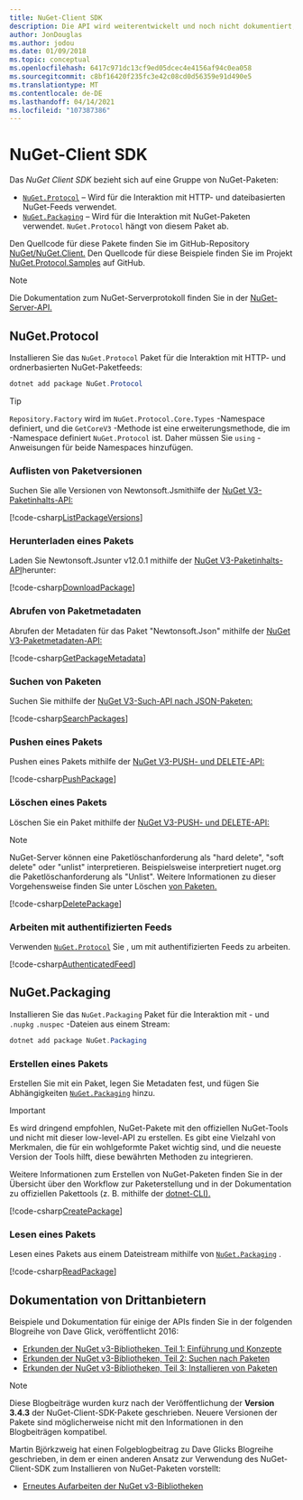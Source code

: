 ```yaml
---
title: NuGet-Client SDK
description: Die API wird weiterentwickelt und noch nicht dokumentiert, aber Beispiele finden Sie im Blog von Dave Glick.
author: JonDouglas
ms.author: jodou
ms.date: 01/09/2018
ms.topic: conceptual
ms.openlocfilehash: 6417c971dc13cf9ed05dcec4e4156af94c0ea058
ms.sourcegitcommit: c8bf16420f235fc3e42c08cd0d56359e91d490e5
ms.translationtype: MT
ms.contentlocale: de-DE
ms.lasthandoff: 04/14/2021
ms.locfileid: "107387386"
---
```

# <a name="nuget-client-sdk"></a>NuGet-Client SDK

Das *NuGet Client SDK* bezieht sich auf eine Gruppe von NuGet-Paketen:

* [`NuGet.Protocol`](https://www.nuget.org/packages/NuGet.Protocol) – Wird für die Interaktion mit HTTP- und dateibasierten NuGet-Feeds verwendet.
* [`NuGet.Packaging`](https://www.nuget.org/packages/NuGet.Packaging) – Wird für die Interaktion mit NuGet-Paketen verwendet. `NuGet.Protocol` hängt von diesem Paket ab.

Den Quellcode für diese Pakete finden Sie im GitHub-Repository [NuGet/NuGet.Client.](https://github.com/NuGet/NuGet.Client)
Den Quellcode für diese Beispiele finden Sie im Projekt [NuGet.Protocol.Samples](https://github.com/NuGet/Samples/tree/main/NuGetProtocolSamples) auf GitHub.

> [!Note]
> Die Dokumentation zum NuGet-Serverprotokoll finden Sie in der [NuGet-Server-API.](~/api/overview.md)

## <a name="nugetprotocol"></a>NuGet.Protocol

Installieren Sie das `NuGet.Protocol` Paket für die Interaktion mit HTTP- und ordnerbasierten NuGet-Paketfeeds:

```ps1
dotnet add package NuGet.Protocol
```

> [!Tip]
> `Repository.Factory` wird im `NuGet.Protocol.Core.Types` -Namespace definiert, und die `GetCoreV3` -Methode ist eine erweiterungsmethode, die im -Namespace definiert `NuGet.Protocol` ist. Daher müssen Sie `using` -Anweisungen für beide Namespaces hinzufügen.

### <a name="list-package-versions"></a>Auflisten von Paketversionen

Suchen Sie alle Versionen von Newtonsoft.Jsmithilfe der [NuGet V3-Paketinhalts-API:](../api/package-base-address-resource.md#enumerate-package-versions)

[!code-csharp[ListPackageVersions](~/../nuget-samples/NuGetProtocolSamples/Program.cs?name=ListPackageVersions)]

### <a name="download-a-package"></a>Herunterladen eines Pakets

Laden Sie Newtonsoft.Jsunter v12.0.1 mithilfe der [NuGet V3-Paketinhalts-API](../api/package-base-address-resource.md)herunter:

[!code-csharp[DownloadPackage](~/../nuget-samples/NuGetProtocolSamples/Program.cs?name=DownloadPackage)]

### <a name="get-package-metadata"></a>Abrufen von Paketmetadaten

Abrufen der Metadaten für das Paket "Newtonsoft.Json" mithilfe der [NuGet V3-Paketmetadaten-API:](../api/registration-base-url-resource.md)

[!code-csharp[GetPackageMetadata](~/../nuget-samples/NuGetProtocolSamples/Program.cs?name=GetPackageMetadata)]

### <a name="search-packages"></a>Suchen von Paketen

Suchen Sie mithilfe der [NuGet V3-Such-API nach JSON-Paketen:](../api/search-query-service-resource.md)

[!code-csharp[SearchPackages](~/../nuget-samples/NuGetProtocolSamples/Program.cs?name=SearchPackages)]

### <a name="push-a-package"></a>Pushen eines Pakets

Pushen eines Pakets mithilfe der [NuGet V3-PUSH- und DELETE-API:](../api/package-publish-resource.md)

[!code-csharp[PushPackage](~/../nuget-samples/NuGetProtocolSamples/Program.cs?name=PushPackage)]

### <a name="delete-a-package"></a>Löschen eines Pakets

Löschen Sie ein Paket mithilfe der [NuGet V3-PUSH- und DELETE-API:](../api/package-publish-resource.md)

> [!Note]
> NuGet-Server können eine Paketlöschanforderung als "hard delete", "soft delete" oder "unlist" interpretieren.
> Beispielsweise interpretiert nuget.org die Paketlöschanforderung als "Unlist". Weitere Informationen zu dieser Vorgehensweise finden Sie unter Löschen [von Paketen.](../nuget-org/policies/deleting-packages.md)

[!code-csharp[DeletePackage](~/../nuget-samples/NuGetProtocolSamples/Program.cs?name=DeletePackage)]

### <a name="work-with-authenticated-feeds"></a>Arbeiten mit authentifizierten Feeds

Verwenden [`NuGet.Protocol`](https://www.nuget.org/packages/NuGet.Protocol) Sie , um mit authentifizierten Feeds zu arbeiten.

[!code-csharp[AuthenticatedFeed](~/../nuget-samples/NuGetProtocolSamples/Program.cs?name=AuthenticatedFeed)]

## <a name="nugetpackaging"></a>NuGet.Packaging

Installieren Sie das `NuGet.Packaging` Paket für die Interaktion mit - und `.nupkg` `.nuspec` -Dateien aus einem Stream:

```ps1
dotnet add package NuGet.Packaging
```

### <a name="create-a-package"></a>Erstellen eines Pakets

Erstellen Sie mit ein Paket, legen Sie Metadaten fest, und fügen Sie Abhängigkeiten [`NuGet.Packaging`](https://www.nuget.org/packages/NuGet.Packaging) hinzu.

> [!IMPORTANT]
> Es wird dringend empfohlen, NuGet-Pakete mit den  offiziellen NuGet-Tools und nicht mit dieser low-level-API zu erstellen. Es gibt eine Vielzahl von Merkmalen, die für ein wohlgeformte Paket wichtig sind, und die neueste Version der Tools hilft, diese bewährten Methoden zu integrieren.
> 
> Weitere Informationen zum Erstellen von NuGet-Paketen finden Sie in der Übersicht über den Workflow zur Paketerstellung und in der Dokumentation zu offiziellen Pakettools (z. B. mithilfe der [dotnet-CLI).](../create-packages/creating-a-package-dotnet-cli.md) [](../create-packages/overview-and-workflow.md)

[!code-csharp[CreatePackage](~/../nuget-samples/NuGetProtocolSamples/Program.cs?name=CreatePackage)]

### <a name="read-a-package"></a>Lesen eines Pakets

Lesen eines Pakets aus einem Dateistream mithilfe von [`NuGet.Packaging`](https://www.nuget.org/packages/NuGet.Packaging) .

[!code-csharp[ReadPackage](~/../nuget-samples/NuGetProtocolSamples/Program.cs?name=ReadPackage)]

## <a name="third-party-documentation"></a>Dokumentation von Drittanbietern

Beispiele und Dokumentation für einige der APIs finden Sie in der folgenden Blogreihe von Dave Glick, veröffentlicht 2016:

- [Erkunden der NuGet v3-Bibliotheken, Teil 1: Einführung und Konzepte](http://daveaglick.com/posts/exploring-the-nuget-v3-libraries-part-1)
- [Erkunden der NuGet v3-Bibliotheken, Teil 2: Suchen nach Paketen](http://daveaglick.com/posts/exploring-the-nuget-v3-libraries-part-2)
- [Erkunden der NuGet v3-Bibliotheken, Teil 3: Installieren von Paketen](http://daveaglick.com/posts/exploring-the-nuget-v3-libraries-part-3)

> [!Note]
> Diese Blogbeiträge wurden kurz nach der Veröffentlichung der **Version 3.4.3** der NuGet-Client-SDK-Pakete geschrieben.
> Neuere Versionen der Pakete sind möglicherweise nicht mit den Informationen in den Blogbeiträgen kompatibel.

Martin Björkzweig hat einen Folgeblogbeitrag zu Dave Glicks Blogreihe geschrieben, in dem er einen anderen Ansatz zur Verwendung des NuGet-Client-SDK zum Installieren von NuGet-Paketen vorstellt:

- [Erneutes Aufarbeiten der NuGet v3-Bibliotheken](https://martinbjorkstrom.com/posts/2018-09-19-revisiting-nuget-client-libraries)
